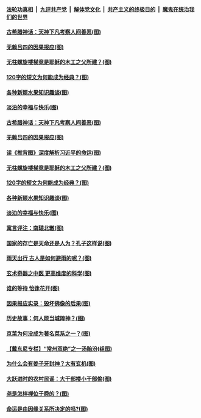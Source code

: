 

####  [法轮功真相](../../../../basic/blob/master/README.md?t=11050301) &nbsp;|&nbsp; [九评共产党](../../../../9ping.md/blob/master/README.md?t=11050301) &nbsp;|&nbsp; [解体党文化](../../../../jtdwh.md/blob/master/README.md?t=11050301)  &nbsp;|&nbsp; [共产主义的终极目的](../../../../gczydzjmd.md/blob/master/README.md?t=11050301) &nbsp;|&nbsp; [魔鬼在统治我们的世界](../../../../mgztzwmdsj.md/blob/master/README.md?t=11050301) 

#### [古希腊神话：天神下凡考察人间善恶(图)](../pages/p7/951306.md?t=11050301) 

#### [无赖吕四的因果报应(图)](../pages/p7/948980.md?t=11050301) 

#### [无柱螺旋楼梯竟是耶稣的木工之父所建？(图)](../pages/p7/951166.md?t=11050301) 

#### [120字的短文为何能成为经典？(图)](../pages/p7/950989.md?t=11050301) 

#### [各种新颖水果知识趣谈(图)](../pages/p7/951161.md?t=11050301) 

#### [淡泊的幸福与快乐(图)](../pages/p7/950925.md?t=11050301) 

#### [古希腊神话：天神下凡考察人间善恶(图)](../pages/p7/951306.md?t=11050301) 

#### [无赖吕四的因果报应(图)](../pages/p7/948980.md?t=11050301) 

#### [读《推背图》深度解析习近平的命运(图)](../pages/p7/951297.md?t=11050301) 

#### [无柱螺旋楼梯竟是耶稣的木工之父所建？(图)](../pages/p7/951166.md?t=11050301) 

#### [120字的短文为何能成为经典？(图)](../pages/p7/950989.md?t=11050301) 

#### [各种新颖水果知识趣谈(图)](../pages/p7/951161.md?t=11050301) 

#### [淡泊的幸福与快乐(图)](../pages/p7/950925.md?t=11050301) 

#### [寓言评注：南辕北辙(图)](../pages/p7/950748.md?t=11050301) 

#### [国家的存亡是天命还是人为？孔子这样说(图)](../pages/p7/951122.md?t=11050301) 

#### [雨天出行 古人是如何避雨的呢？(图)](../pages/p7/951045.md?t=11050301) 

#### [玄术奇器之中医 更高维度的科学(图)](../pages/p7/948470.md?t=11050301) 

#### [谁的等待 恰逢花开(图)](../pages/p7/950265.md?t=11050301) 

#### [因果报应实录：毁坏佛像的后果(图)](../pages/p7/951012.md?t=11050301) 

#### [历史故事：何人能当城隍神？(图)](../pages/p7/950928.md?t=11050301) 

#### [京菜为何没成为著名菜系之一？(图)](../pages/p7/950686.md?t=11050301) 

#### [【戴东尼专栏】“常州双绝”之一汤贻汾(组图)](../pages/p7/943912.md?t=11050301) 

#### [为什么会有姜子牙封神？大有玄机(图)](../pages/p7/950845.md?t=11050301) 

#### [大跃进时的农村民谣：大干部搂小干部偷(图)](../pages/p7/950683.md?t=11050301) 

#### [尧是怎样禅位于舜的？(图)](../pages/p7/950688.md?t=11050301) 

#### [命运是由因缘关系所决定的吗?(图)](../pages/p7/950681.md?t=11050301) 

